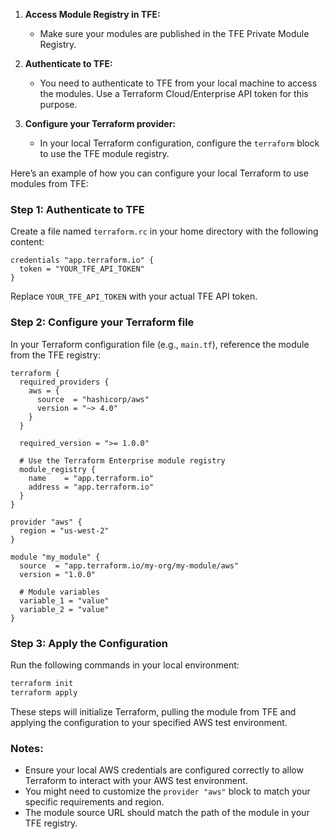 1. **Access Module Registry in TFE:**
   - Make sure your modules are published in the TFE Private Module Registry.

2. **Authenticate to TFE:**
   - You need to authenticate to TFE from your local machine to access the modules. Use a Terraform Cloud/Enterprise API token for this purpose.

3. **Configure your Terraform provider:**
   - In your local Terraform configuration, configure the `terraform` block to use the TFE module registry.

Here’s an example of how you can configure your local Terraform to use modules from TFE:

### Step 1: Authenticate to TFE

Create a file named `terraform.rc` in your home directory with the following content:

```hcl
credentials "app.terraform.io" {
  token = "YOUR_TFE_API_TOKEN"
}
```

Replace `YOUR_TFE_API_TOKEN` with your actual TFE API token.

### Step 2: Configure your Terraform file

In your Terraform configuration file (e.g., `main.tf`), reference the module from the TFE registry:

```hcl
terraform {
  required_providers {
    aws = {
      source  = "hashicorp/aws"
      version = "~> 4.0"
    }
  }

  required_version = ">= 1.0.0"

  # Use the Terraform Enterprise module registry
  module_registry {
    name    = "app.terraform.io"
    address = "app.terraform.io"
  }
}

provider "aws" {
  region = "us-west-2"
}

module "my_module" {
  source  = "app.terraform.io/my-org/my-module/aws"
  version = "1.0.0"

  # Module variables
  variable_1 = "value"
  variable_2 = "value"
}
```

### Step 3: Apply the Configuration

Run the following commands in your local environment:

```sh
terraform init
terraform apply
```

These steps will initialize Terraform, pulling the module from TFE and applying the configuration to your specified AWS test environment.

### Notes:
- Ensure your local AWS credentials are configured correctly to allow Terraform to interact with your AWS test environment.
- You might need to customize the `provider "aws"` block to match your specific requirements and region.
- The module source URL should match the path of the module in your TFE registry.
